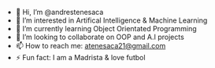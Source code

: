 - 👋 Hi, I’m @andrestenesaca
- 👀 I’m interested in Artifical Intelligence & Machine Learning
- 🌱 I’m currently learning Object Orientated Programming
- 💞️ I’m looking to collaborate on OOP and A.I projects
- 📫 How to reach me: atenesaca21@gmail.com
- ⚡ Fun fact: I am a Madrista & love futbol

<!---
andrestenesaca/andrestenesaca is a ✨ special ✨ repository because its `README.md` (this file) appears on your GitHub profile.
You can click the Preview link to take a look at your changes.
--->
